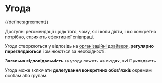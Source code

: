 # Угода

{{define:agreement}}

Доступні рекомендації щодо того, чому, як і коли діяти, і що конкретно потрібно, сприяють ефективної співпраці.

Угоди створюються у відповідь на [організаційні драйвери](glossary:organizational-driver), **регулярно переглядаються** і змінюються за необхідності.

**Загальна відповідальність** за угоду лежить на людях, які її укладають.

Угода може включати **делегування конкретних обов'язків** окремим особам або групам.
